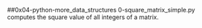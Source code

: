 ##0x04-python-more_data_structures
0-square_matrix_simple.py computes the square value of all integers of a matrix.
